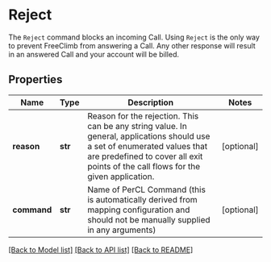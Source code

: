 # Reject

The `Reject` command blocks an incoming Call. Using `Reject` is the only way to prevent FreeClimb from answering a Call. Any other response will result in an answered Call and your account will be billed.
## Properties
Name | Type | Description | Notes
------------ | ------------- | ------------- | -------------
**reason** | **str** | Reason for the rejection. This can be any string value. In general, applications should use a set of enumerated values that are predefined to cover all exit points of the call flows for the given application. | [optional] 
**command** | **str** | Name of PerCL Command (this is automatically derived from mapping configuration and should not be manually supplied in any arguments) | [optional] 

[[Back to Model list]](../README.md#documentation-for-models) [[Back to API list]](../README.md#documentation-for-api-endpoints) [[Back to README]](../README.md)


